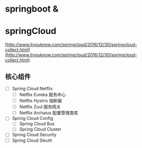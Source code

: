 # springboot & 
# springCloud
[http://www.ityouknow.com/springcloud/2016/12/30/springcloud-collect.html](http://www.ityouknow.com/springcloud/2016/12/30/springcloud-collect.html)

## 核心组件
- [ ] Spring Cloud Netflix
   - [ ] Netflix Eureka 服务中心
   - [ ] Netflix Hystrix 熔断器
   - [ ] Netflix Zuul 服务网关
   - [ ] Netflix Archaius 配置管理类库
- [ ] Spring Cloud Config
   - [ ] Spring Cloud Bus
   - [ ] Spring Cloud Cluster
- [ ] Spring Cloud Security
- [ ] Spring Cloud Sleuth